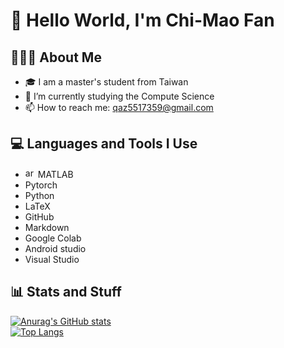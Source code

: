 # 👋 Hello World, I'm Chi-Mao Fan 

## 👨🏻‍💻  About Me 
- 🎓 I am a master's student from Taiwan
- 🌱 I’m currently studying the Compute Science
- 📫 How to reach me: qaz5517359@gmail.com


## 💻  Languages and Tools I Use
- <img src=https://i.ibb.co/556kHKc/matlab.png alt="arch" width="16" style="zoom:100%;" /> MATLAB
- Pytorch
- Python
- LaTeX
- GitHub
- Markdown
- Google Colab
- Android studio
- Visual Studio

## 📊 Stats and Stuff  
[![Anurag's GitHub stats](https://github-readme-stats.vercel.app/api?username=FanChiMao)](https://github.com/FanChiMao/github-readme-stats)  
[![Top Langs](https://github-readme-stats.vercel.app/api/top-langs/?username=FanChiMao&hide=JupyterNotebook&layout=compact)](https://github.com/FanChiMao/github-readme-stats)  


